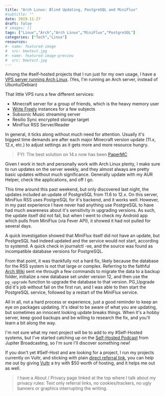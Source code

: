 ```yaml
---
title: "Arch Linux: Blind Updating, PostgreSQL and MiniFlux"
#subtitle: ""
date: 2019-11-27
draft: false
# images: []
tags: ["Linux","Arch","Arch Linux","MiniFlux","PostgreSQL"]
categories: ["Tech","Linux"]
resources:
#- name: featured-image
#  src: bmwtest.jpg
#- name: featured-image-preview
#  src: bmwtest.jpg
---
```


Among the #self-hosted projects that I run just for my own usage, I have a [VPS server running Arch Linux](https://www.vultr.com/?ref=7975116-4F). (Yes, I'm running an Arch server, instead of Ubuntu/Debian)

That little VPS runs a few different services: 
- Minecraft server for a group of friends, which is the heavy memory user
- [Write Freely](https://writefreely.org) instances for a few subjects
- Subsonic Music streaming server
- Resilio Sync encrypted storage target
- MiniFlux RSS Server/Reader
<!--more-->
In general, it ticks along without much need for attention. Usually it's biggest time demands are after each major Minecraft version update (11.x, 12.x, etc.) to adjust settings as it gets more and more resource hungry. 

> FYI: The best solution on 14.x now has been [PaperMC](https://papermc.io/)

Given I work in tech and personally work with Arch Linux plenty, I make sure to run updates on the server weekly, and they almost always are pretty basic updates without much significance. Generally update with my AUR Helper, check the applications, and off I go.

This time around this past weekend, but only discovered last night, the updates included an update of PostgreSQL from 11.6 to 12.x. On this server, MiniFlux RSS uses PostgreSQL for it's backend, and it works well. However, in my past experience I have never had anything use PostgreSQL to have had much awareness about it's sensitivity in upgrading versions. As such, the update itself did not fail, but when I went to check my Android app which pulls from MiniFlux (via Fever API), it showed it had not pulled for several days.

A quick investigation showed that MiniFlux itself did not have an update, but PostgreSQL had indeed updated and the service would not start, according to systemd. A quick check in journalctl -xe, and the source was found as incompatible database versions for PostgreSQL.

From that point, it was thankfully not a hard fix, likely because the database for the RSS system is not that large or complex. Referring to the faithful [Arch Wiki](https://wiki.archlinux.org/index.php/PostgreSQL#Upgrading_PostgreSQL) sent me through a few commands to migrate the data to a backup folder, initialize a new database set under version 12, and then use the `pg_upgrade` function to upgrade the database to that version. PG_Upgrade did it's job without fail on the first run, and I was able to then start the PostgreSQL service, followed by a restart of the MiniFlux service.

All in all, not a hard process or experience, just a good reminder to keep an eye on packages updating. It's ideal to be aware of what you are updating, but sometimes an innocent looking update breaks things. When it's a hobby server, keep good backups and be willing to research the fix, and you'll learn a bit along the way.

I'm not sure what my next project will be to add to my #Self-Hosted systems, but I've started catching up on the [Self-Hosted Podcast](https://selfhosted.show/) from Jupiter Broadcasting, so I'm sure I'll discover something new!

If you don't yet #Self-Host and are looking for a project, I run my projects currently on Vultr, and sticking with plain [direct referral link](https://www.vultr.com/?ref=7975116-4F), you can help me out by giving [Vultr](https://www.vultr.com/?ref=7975116-4F) a try with $50 worth of hosting, and it helps me out as well.

> I have a About / Privacy page linked at the top where I talk about my privacy rules: Text only referral links, no cookies/trackers, no ugly banners or graphics interrupting the writing. 